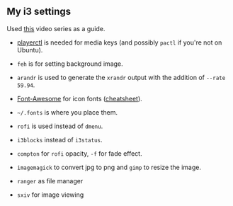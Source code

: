 ## My i3 settings
Used [this](https://www.youtube.com/playlist?list=PL5ze0DjYv5DbCv9vNEzFmP6sU7ZmkGzcf) video series as a guide.

* [playerctl](https://github.com/acrisci/playerctl) is needed for media keys (and possibly `pactl` if you're not on Ubuntu).
* `feh` is for setting background image.
* `arandr` is used to generate the `xrandr` output with the addition of `--rate 59.94`.
* [Font-Awesome](https://github.com/FortAwesome/Font-Awesome) for icon fonts ([cheatsheet](https://fontawesome.com/cheatsheet)).
* `~/.fonts` is where you place them.
* `rofi` is used instead of `dmenu`.
* `i3blocks` instead of `i3status`.
* `compton` for `rofi` opacity, `-f` for fade effect.
* `imagemagick` to convert jpg to png and `gimp` to resize the image.



* `ranger` as file manager
* `sxiv` for image viewing
